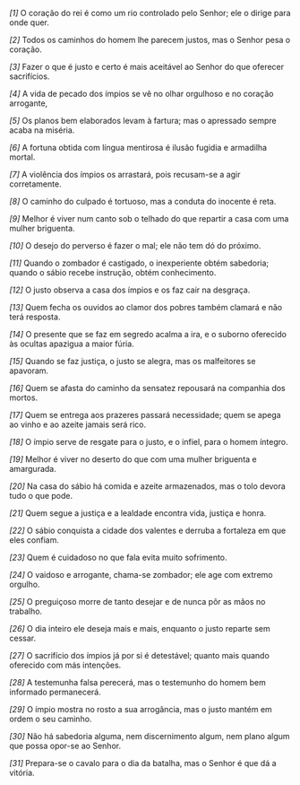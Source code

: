 *[1]* O coração do rei é como um rio controlado pelo Senhor; ele o dirige para onde quer.

*[2]* Todos os caminhos do homem lhe parecem justos, mas o Senhor pesa o coração.

*[3]* Fazer o que é justo e certo é mais aceitável ao Senhor do que oferecer sacrifícios.

*[4]* A vida de pecado dos ímpios se vê no olhar orgulhoso e no coração arrogante,

*[5]* Os planos bem elaborados levam à fartura; mas o apressado sempre acaba na miséria.

*[6]* A fortuna obtida com língua mentirosa é ilusão fugidia e armadilha mortal.

*[7]* A violência dos ímpios os arrastará, pois recusam-se a agir corretamente.

*[8]* O caminho do culpado é tortuoso, mas a conduta do inocente é reta.

*[9]* Melhor é viver num canto sob o telhado do que repartir a casa com uma mulher briguenta.

*[10]* O desejo do perverso é fazer o mal; ele não tem dó do próximo.

*[11]* Quando o zombador é castigado, o inexperiente obtém sabedoria; quando o sábio recebe instrução, obtém conhecimento.

*[12]* O justo observa a casa dos ímpios e os faz cair na desgraça.

*[13]* Quem fecha os ouvidos ao clamor dos pobres também clamará e não terá resposta.

*[14]* O presente que se faz em segredo acalma a ira, e o suborno oferecido às ocultas apazigua a maior fúria.

*[15]* Quando se faz justiça, o justo se alegra, mas os malfeitores se apavoram.

*[16]* Quem se afasta do caminho da sensatez repousará na companhia dos mortos.

*[17]* Quem se entrega aos prazeres passará necessidade; quem se apega ao vinho e ao azeite jamais será rico.

*[18]* O ímpio serve de resgate para o justo, e o infiel, para o homem íntegro.

*[19]* Melhor é viver no deserto do que com uma mulher briguenta e amargurada.

*[20]* Na casa do sábio há comida e azeite armazenados, mas o tolo devora tudo o que pode.

*[21]* Quem segue a justiça e a lealdade encontra vida, justiça e honra.

*[22]* O sábio conquista a cidade dos valentes e derruba a fortaleza em que eles confiam.

*[23]* Quem é cuidadoso no que fala evita muito sofrimento.

*[24]* O vaidoso e arrogante, chama-se zombador; ele age com extremo orgulho.

*[25]* O preguiçoso morre de tanto desejar e de nunca pôr as mãos no trabalho.

*[26]* O dia inteiro ele deseja mais e mais, enquanto o justo reparte sem cessar.

*[27]* O sacrifício dos ímpios já por si é detestável; quanto mais quando oferecido com más intenções.

*[28]* A testemunha falsa perecerá, mas o testemunho do homem bem informado permanecerá.

*[29]* O ímpio mostra no rosto a sua arrogância, mas o justo mantém em ordem o seu caminho.

*[30]* Não há sabedoria alguma, nem discernimento algum, nem plano algum que possa opor-se ao Senhor.

*[31]* Prepara-se o cavalo para o dia da batalha, mas o Senhor é que dá a vitória.

